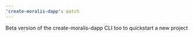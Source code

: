 ```yaml
---
'create-moralis-dapp': patch
---
```


Beta version of the create-moralis-dapp CLI too to quickstart a new project
